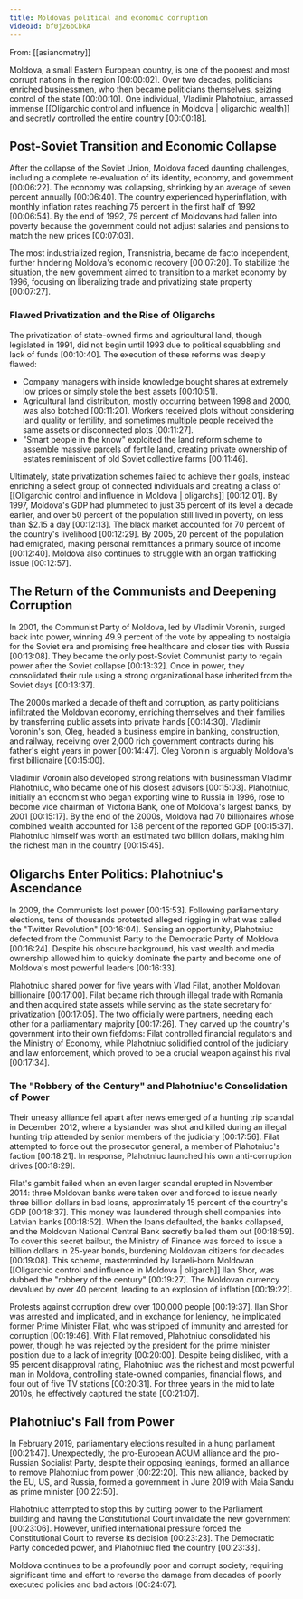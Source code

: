 ```yaml
---
title: Moldovas political and economic corruption
videoId: bf0j26bCbkA
---
```


From: [[asianometry]] <br/> 

Moldova, a small Eastern European country, is one of the poorest and most corrupt nations in the region <a class="yt-timestamp" data-t="00:00:02">[00:00:02]</a>. Over two decades, politicians enriched businessmen, who then became politicians themselves, seizing control of the state <a class="yt-timestamp" data-t="00:00:10">[00:00:10]</a>. One individual, Vladimir Plahotniuc, amassed immense [[Oligarchic control and influence in Moldova | oligarchic wealth]] and secretly controlled the entire country <a class="yt-timestamp" data-t="00:00:18">[00:00:18]</a>.

## Post-Soviet Transition and Economic Collapse

After the collapse of the Soviet Union, Moldova faced daunting challenges, including a complete re-evaluation of its identity, economy, and government <a class="yt-timestamp" data-t="00:06:22">[00:06:22]</a>. The economy was collapsing, shrinking by an average of seven percent annually <a class="yt-timestamp" data-t="00:06:40">[00:06:40]</a>. The country experienced hyperinflation, with monthly inflation rates reaching 75 percent in the first half of 1992 <a class="yt-timestamp" data-t="00:06:54">[00:06:54]</a>. By the end of 1992, 79 percent of Moldovans had fallen into poverty because the government could not adjust salaries and pensions to match the new prices <a class="yt-timestamp" data-t="00:07:03">[00:07:03]</a>.

The most industrialized region, Transnistria, became de facto independent, further hindering Moldova's economic recovery <a class="yt-timestamp" data-t="00:07:20">[00:07:20]</a>. To stabilize the situation, the new government aimed to transition to a market economy by 1996, focusing on liberalizing trade and privatizing state property <a class="yt-timestamp" data-t="00:07:27">[00:07:27]</a>.

### Flawed Privatization and the Rise of Oligarchs

The privatization of state-owned firms and agricultural land, though legislated in 1991, did not begin until 1993 due to political squabbling and lack of funds <a class="yt-timestamp" data-t="00:10:40">[00:10:40]</a>. The execution of these reforms was deeply flawed:
*   Company managers with inside knowledge bought shares at extremely low prices or simply stole the best assets <a class="yt-timestamp" data-t="00:10:51">[00:10:51]</a>.
*   Agricultural land distribution, mostly occurring between 1998 and 2000, was also botched <a class="yt-timestamp" data-t="00:11:20">[00:11:20]</a>. Workers received plots without considering land quality or fertility, and sometimes multiple people received the same assets or disconnected plots <a class="yt-timestamp" data-t="00:11:27">[00:11:27]</a>.
*   "Smart people in the know" exploited the land reform scheme to assemble massive parcels of fertile land, creating private ownership of estates reminiscent of old Soviet collective farms <a class="yt-timestamp" data-t="00:11:46">[00:11:46]</a>.

Ultimately, state privatization schemes failed to achieve their goals, instead enriching a select group of connected individuals and creating a class of [[Oligarchic control and influence in Moldova | oligarchs]] <a class="yt-timestamp" data-t="00:12:01">[00:12:01]</a>. By 1997, Moldova's GDP had plummeted to just 35 percent of its level a decade earlier, and over 50 percent of the population still lived in poverty, on less than $2.15 a day <a class="yt-timestamp" data-t="00:12:13">[00:12:13]</a>. The black market accounted for 70 percent of the country's livelihood <a class="yt-timestamp" data-t="00:12:29">[00:12:29]</a>. By 2005, 20 percent of the population had emigrated, making personal remittances a primary source of income <a class="yt-timestamp" data-t="00:12:40">[00:12:40]</a>. Moldova also continues to struggle with an organ trafficking issue <a class="yt-timestamp" data-t="00:12:57">[00:12:57]</a>.

## The Return of the Communists and Deepening Corruption

In 2001, the Communist Party of Moldova, led by Vladimir Voronin, surged back into power, winning 49.9 percent of the vote by appealing to nostalgia for the Soviet era and promising free healthcare and closer ties with Russia <a class="yt-timestamp" data-t="00:13:08">[00:13:08]</a>. They became the only post-Soviet Communist party to regain power after the Soviet collapse <a class="yt-timestamp" data-t="00:13:32">[00:13:32]</a>. Once in power, they consolidated their rule using a strong organizational base inherited from the Soviet days <a class="yt-timestamp" data-t="00:13:37">[00:13:37]</a>.

The 2000s marked a decade of theft and corruption, as party politicians infiltrated the Moldovan economy, enriching themselves and their families by transferring public assets into private hands <a class="yt-timestamp" data-t="00:14:30">[00:14:30]</a>. Vladimir Voronin's son, Oleg, headed a business empire in banking, construction, and railway, receiving over 2,000 rich government contracts during his father's eight years in power <a class="yt-timestamp" data-t="00:14:47">[00:14:47]</a>. Oleg Voronin is arguably Moldova's first billionaire <a class="yt-timestamp" data-t="00:15:00">[00:15:00]</a>.

Vladimir Voronin also developed strong relations with businessman Vladimir Plahotniuc, who became one of his closest advisors <a class="yt-timestamp" data-t="00:15:03">[00:15:03]</a>. Plahotniuc, initially an economist who began exporting wine to Russia in 1996, rose to become vice chairman of Victoria Bank, one of Moldova's largest banks, by 2001 <a class="yt-timestamp" data-t="00:15:17">[00:15:17]</a>. By the end of the 2000s, Moldova had 70 billionaires whose combined wealth accounted for 138 percent of the reported GDP <a class="yt-timestamp" data-t="00:15:37">[00:15:37]</a>. Plahotniuc himself was worth an estimated two billion dollars, making him the richest man in the country <a class="yt-timestamp" data-t="00:15:45">[00:15:45]</a>.

## Oligarchs Enter Politics: Plahotniuc's Ascendance

In 2009, the Communists lost power <a class="yt-timestamp" data-t="00:15:53">[00:15:53]</a>. Following parliamentary elections, tens of thousands protested alleged rigging in what was called the "Twitter Revolution" <a class="yt-timestamp" data-t="00:16:04">[00:16:04]</a>. Sensing an opportunity, Plahotniuc defected from the Communist Party to the Democratic Party of Moldova <a class="yt-timestamp" data-t="00:16:24">[00:16:24]</a>. Despite his obscure background, his vast wealth and media ownership allowed him to quickly dominate the party and become one of Moldova's most powerful leaders <a class="yt-timestamp" data-t="00:16:33">[00:16:33]</a>.

Plahotniuc shared power for five years with Vlad Filat, another Moldovan billionaire <a class="yt-timestamp" data-t="00:17:00">[00:17:00]</a>. Filat became rich through illegal trade with Romania and then acquired state assets while serving as the state secretary for privatization <a class="yt-timestamp" data-t="00:17:05">[00:17:05]</a>. The two officially were partners, needing each other for a parliamentary majority <a class="yt-timestamp" data-t="00:17:26">[00:17:26]</a>. They carved up the country's government into their own fiefdoms: Filat controlled financial regulators and the Ministry of Economy, while Plahotniuc solidified control of the judiciary and law enforcement, which proved to be a crucial weapon against his rival <a class="yt-timestamp" data-t="00:17:34">[00:17:34]</a>.

### The "Robbery of the Century" and Plahotniuc's Consolidation of Power

Their uneasy alliance fell apart after news emerged of a hunting trip scandal in December 2012, where a bystander was shot and killed during an illegal hunting trip attended by senior members of the judiciary <a class="yt-timestamp" data-t="00:17:56">[00:17:56]</a>. Filat attempted to force out the prosecutor general, a member of Plahotniuc's faction <a class="yt-timestamp" data-t="00:18:21">[00:18:21]</a>. In response, Plahotniuc launched his own anti-corruption drives <a class="yt-timestamp" data-t="00:18:29">[00:18:29]</a>.

Filat's gambit failed when an even larger scandal erupted in November 2014: three Moldovan banks were taken over and forced to issue nearly three billion dollars in bad loans, approximately 15 percent of the country's GDP <a class="yt-timestamp" data-t="00:18:37">[00:18:37]</a>. This money was laundered through shell companies into Latvian banks <a class="yt-timestamp" data-t="00:18:52">[00:18:52]</a>. When the loans defaulted, the banks collapsed, and the Moldovan National Central Bank secretly bailed them out <a class="yt-timestamp" data-t="00:18:59">[00:18:59]</a>. To cover this secret bailout, the Ministry of Finance was forced to issue a billion dollars in 25-year bonds, burdening Moldovan citizens for decades <a class="yt-timestamp" data-t="00:19:08">[00:19:08]</a>. This scheme, masterminded by Israeli-born Moldovan [[Oligarchic control and influence in Moldova | oligarch]] Ilan Shor, was dubbed the "robbery of the century" <a class="yt-timestamp" data-t="00:19:27">[00:19:27]</a>. The Moldovan currency devalued by over 40 percent, leading to an explosion of inflation <a class="yt-timestamp" data-t="00:19:22">[00:19:22]</a>.

Protests against corruption drew over 100,000 people <a class="yt-timestamp" data-t="00:19:37">[00:19:37]</a>. Ilan Shor was arrested and implicated, and in exchange for leniency, he implicated former Prime Minister Filat, who was stripped of immunity and arrested for corruption <a class="yt-timestamp" data-t="00:19:46">[00:19:46]</a>. With Filat removed, Plahotniuc consolidated his power, though he was rejected by the president for the prime minister position due to a lack of integrity <a class="yt-timestamp" data-t="00:20:00">[00:20:00]</a>. Despite being disliked, with a 95 percent disapproval rating, Plahotniuc was the richest and most powerful man in Moldova, controlling state-owned companies, financial flows, and four out of five TV stations <a class="yt-timestamp" data-t="00:20:31">[00:20:31]</a>. For three years in the mid to late 2010s, he effectively captured the state <a class="yt-timestamp" data-t="00:21:07">[00:21:07]</a>.

## Plahotniuc's Fall from Power

In February 2019, parliamentary elections resulted in a hung parliament <a class="yt-timestamp" data-t="00:21:47">[00:21:47]</a>. Unexpectedly, the pro-European ACUM alliance and the pro-Russian Socialist Party, despite their opposing leanings, formed an alliance to remove Plahotniuc from power <a class="yt-timestamp" data-t="00:22:20">[00:22:20]</a>. This new alliance, backed by the EU, US, and Russia, formed a government in June 2019 with Maia Sandu as prime minister <a class="yt-timestamp" data-t="00:22:50">[00:22:50]</a>.

Plahotniuc attempted to stop this by cutting power to the Parliament building and having the Constitutional Court invalidate the new government <a class="yt-timestamp" data-t="00:23:06">[00:23:06]</a>. However, unified international pressure forced the Constitutional Court to reverse its decision <a class="yt-timestamp" data-t="00:23:23">[00:23:23]</a>. The Democratic Party conceded power, and Plahotniuc fled the country <a class="yt-timestamp" data-t="00:23:33">[00:23:33]</a>.

Moldova continues to be a profoundly poor and corrupt society, requiring significant time and effort to reverse the damage from decades of poorly executed policies and bad actors <a class="yt-timestamp" data-t="00:24:07">[00:24:07]</a>.